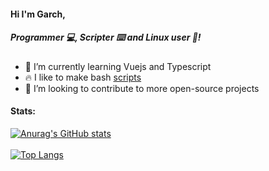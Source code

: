 #### Hi I'm Garch, 
##### Programmer 💻, Scripter ⌨️ and Linux user 🐧!
- 🌱 I’m currently learning Vuejs and Typescript
- 🔥 I like to make bash [scripts](https://github.com/HiMyNameIsGarch/dotfiles/tree/main/.local/bin)
- 👯 I’m looking to contribute to more open-source projects

#### Stats:

[![Anurag's GitHub stats](https://github-readme-stats.vercel.app/api?username=HiMyNameIsGarch&show_icons=true&theme=gruvbox)](https://github.com/anuraghazra/github-readme-stats)
<br />
<br />
[![Top Langs](https://github-readme-stats.vercel.app/api/top-langs/?username=HiMyNameIsGarch&hide=javascript&theme=gruvbox&layout=compact)](https://github.com/anuraghazra/github-readme-stats)

